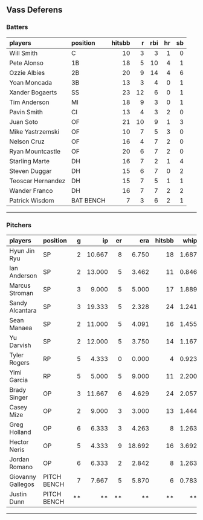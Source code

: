 ## Vass Deferens

### Batters

 
|players           |position  | hitsbb|  r| rbi| hr| sb| 
|:-----------------|:---------|------:|--:|---:|--:|--:| 
|Will Smith        |C         |     10|  3|   3|  1|  0| 
|Pete Alonso       |1B        |     18|  5|  10|  4|  1| 
|Ozzie Albies      |2B        |     20|  9|  14|  4|  6| 
|Yoan Moncada      |3B        |     13|  3|   4|  0|  1| 
|Xander Bogaerts   |SS        |     23| 12|   6|  0|  1| 
|Tim Anderson      |MI        |     18|  9|   3|  0|  1| 
|Pavin Smith       |CI        |     13|  4|   3|  2|  0| 
|Juan Soto         |OF        |     21| 10|   9|  1|  3| 
|Mike Yastrzemski  |OF        |     10|  7|   5|  3|  0| 
|Nelson Cruz       |OF        |     16|  4|   7|  2|  0| 
|Ryan Mountcastle  |OF        |     20|  6|   7|  2|  0| 
|Starling Marte    |DH        |     16|  7|   2|  1|  4| 
|Steven Duggar     |DH        |     15|  6|   7|  0|  2| 
|Teoscar Hernandez |DH        |     15|  7|   5|  1|  1| 
|Wander Franco     |DH        |     16|  7|   7|  2|  2| 
|Patrick Wisdom    |BAT BENCH |      7|  3|   6|  2|  1| 


* * *

### Pitchers

 
|players           |position    |  g|     ip| er|    era| hitsbb|  whip| so|  w| sv| 
|:-----------------|:-----------|--:|------:|--:|------:|------:|-----:|--:|--:|--:| 
|Hyun Jin Ryu      |SP          |  2| 10.667|  8|  6.750|     18| 1.687|  5|  1|  0| 
|Ian Anderson      |SP          |  2| 13.000|  5|  3.462|     11| 0.846| 11|  0|  0| 
|Marcus Stroman    |SP          |  3|  9.000|  5|  5.000|     17| 1.889|  3|  0|  0| 
|Sandy Alcantara   |SP          |  3| 19.333|  5|  2.328|     24| 1.241| 10|  1|  0| 
|Sean Manaea       |SP          |  2| 11.000|  5|  4.091|     16| 1.455| 13|  0|  0| 
|Yu Darvish        |SP          |  2| 12.000|  5|  3.750|     14| 1.167| 15|  0|  0| 
|Tyler Rogers      |RP          |  5|  4.333|  0|  0.000|      4| 0.923|  4|  0|  1| 
|Yimi Garcia       |RP          |  5|  5.000|  5|  9.000|     11| 2.200|  8|  0|  2| 
|Brady Singer      |OP          |  3| 11.667|  6|  4.629|     24| 2.057| 14|  0|  0| 
|Casey Mize        |OP          |  2|  9.000|  3|  3.000|     13| 1.444|  9|  1|  0| 
|Greg Holland      |OP          |  6|  6.333|  3|  4.263|      8| 1.263|  6|  0|  1| 
|Hector Neris      |OP          |  5|  4.333|  9| 18.692|     16| 3.692|  5|  0|  1| 
|Jordan Romano     |OP          |  6|  6.333|  2|  2.842|      8| 1.263|  6|  0|  3| 
|Giovanny Gallegos |PITCH BENCH |  7|  7.667|  5|  5.870|      6| 0.783|  9|  1|  0| 
|Justin Dunn       |PITCH BENCH | **|     **| **|     **|     **|    **| **| **| **| 


* * *


